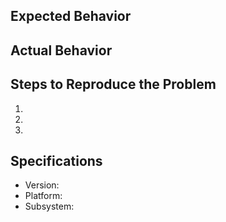 ## Expected Behavior

## Actual Behavior


## Steps to Reproduce the Problem

1.
2.
3.

## Specifications

  - Version:
  - Platform:
  - Subsystem:
